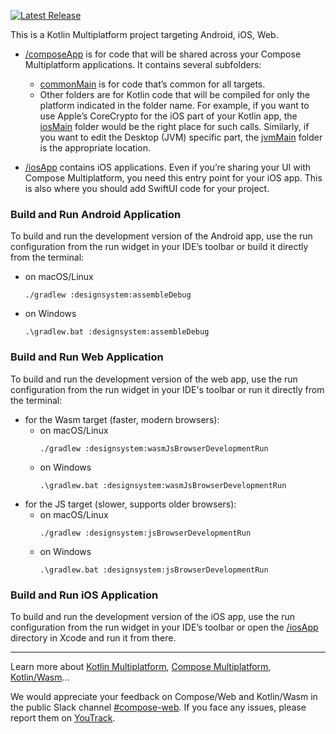 [![Latest Release](https://img.shields.io/github/v/release/diegoferreiracaetano/dlearn-design-system)](https://github.com/diegoferreiracaetano/dlearn-design-system/releases)

This is a Kotlin Multiplatform project targeting Android, iOS, Web.

* [/composeApp](designsystem/src) is for code that will be shared across your Compose Multiplatform applications.
  It contains several subfolders:
  - [commonMain](designsystem/src/commonMain/kotlin) is for code that’s common for all targets.
  - Other folders are for Kotlin code that will be compiled for only the platform indicated in the folder name.
    For example, if you want to use Apple’s CoreCrypto for the iOS part of your Kotlin app,
    the [iosMain](designsystem/src/iosMain/kotlin) folder would be the right place for such calls.
    Similarly, if you want to edit the Desktop (JVM) specific part, the [jvmMain](designsystem/src/jvmMain/kotlin)
    folder is the appropriate location.

* [/iosApp](./iosApp/iosApp) contains iOS applications. Even if you’re sharing your UI with Compose Multiplatform,
  you need this entry point for your iOS app. This is also where you should add SwiftUI code for your project.

### Build and Run Android Application

To build and run the development version of the Android app, use the run configuration from the run widget
in your IDE’s toolbar or build it directly from the terminal:
- on macOS/Linux
  ```shell
  ./gradlew :designsystem:assembleDebug
  ```
- on Windows
  ```shell
  .\gradlew.bat :designsystem:assembleDebug
  ```

### Build and Run Web Application

To build and run the development version of the web app, use the run configuration from the run widget
in your IDE's toolbar or run it directly from the terminal:
- for the Wasm target (faster, modern browsers):
  - on macOS/Linux
    ```shell
    ./gradlew :designsystem:wasmJsBrowserDevelopmentRun
    ```
  - on Windows
    ```shell
    .\gradlew.bat :designsystem:wasmJsBrowserDevelopmentRun
    ```
- for the JS target (slower, supports older browsers):
  - on macOS/Linux
    ```shell
    ./gradlew :designsystem:jsBrowserDevelopmentRun
    ```
  - on Windows
    ```shell
    .\gradlew.bat :designsystem:jsBrowserDevelopmentRun
    ```

### Build and Run iOS Application

To build and run the development version of the iOS app, use the run configuration from the run widget
in your IDE’s toolbar or open the [/iosApp](./iosApp) directory in Xcode and run it from there.

---

Learn more about [Kotlin Multiplatform](https://www.jetbrains.com/help/kotlin-multiplatform-dev/get-started.html),
[Compose Multiplatform](https://github.com/JetBrains/compose-multiplatform/#compose-multiplatform),
[Kotlin/Wasm](https://kotl.in/wasm/)…

We would appreciate your feedback on Compose/Web and Kotlin/Wasm in the public Slack channel [#compose-web](https://slack-chats.kotlinlang.org/c/compose-web).
If you face any issues, please report them on [YouTrack](https://youtrack.jetbrains.com/newIssue?project=CMP).
